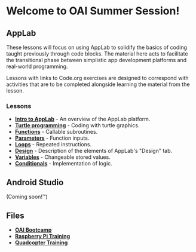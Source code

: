 # Welcome to OAI Summer Session!

## AppLab

<!--These pages contain curricula designed to teach the basics of app development and computer science, with a focus on using coding as a more functionally concrete way to teach more abstract concepts.-->

These lessons will focus on using AppLab to solidify the basics of coding taught previously through code blocks. The material here acts to facilitate the transitional phase between simplistic app development platforms and real-world programming.

Lessons with links to Code.org exercises are designed to correspond with activities that are to be completed alongside learning the material from the lesson.

### Lessons

* **[Intro to AppLab](https://sBondoc.github.io/OAI-Summer-2019/pages/lessons/lesson-00.html)** - An overview of the AppLab platform.
* **[Turtle programming](https://sBondoc.github.io/OAI-Summer-2019/pages/lessons/lesson-01.html)** - Coding with turtle graphics.
* **[Functions](https://sBondoc.github.io/OAI-Summer-2019/pages/lessons/lesson-02.html)** - Callable subroutines.
* **[Parameters](https://sBondoc.github.io/OAI-Summer-2019/pages/lessons/lesson-03.html)** - Function inputs.
* **[Loops](https://sBondoc.github.io/OAI-Summer-2019/pages/lessons/lesson-04.html)** - Repeated instructions.
* **[Design](https://sBondoc.github.io/OAI-Summer-2019/pages/lessons/lesson-05.html)** - Description of the elements of AppLab's "Design" tab.
* **[Variables](https://sBondoc.github.io/OAI-Summer-2019/pages/lessons/lesson-06.html)** - Changeable stored values.
* **[Conditionals](https://sBondoc.github.io/OAI-Summer-2019/pages/lessons/lesson-07.html)** - Implementation of logic.

## Android Studio

(Coming soon!™)


## Files

* **[OAI Bootcamp](https://sbondoc.github.io/OAI-Summer-2019/pages/OAI%20Bootcamp.html)**
* **[Raspberry Pi Training](https://sbondoc.github.io/OAI-Summer-2019/pages/Raspberry%20Pi%20Training.html)**
* **[Quadcopter Training](https://sbondoc.github.io/OAI-Summer-2019/pages/Quadcopter%20Training.html)**
